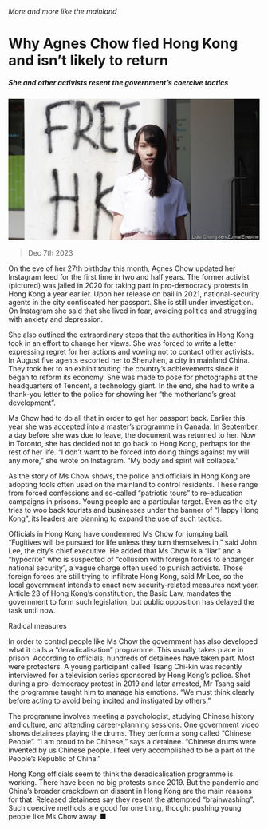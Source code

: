 ###### More and more like the mainland

# Why Agnes Chow fled Hong Kong and isn’t likely to return 

##### She and other activists resent the government’s coercive tactics 

![image](images/20231209_CNP002.jpg) 

> Dec 7th 2023 

On the eve of her 27th birthday this month, Agnes Chow updated her Instagram feed for the first time in two and half years. The former activist (pictured) was jailed in 2020 for taking part in pro-democracy protests in Hong Kong a year earlier. Upon her release on bail in 2021, national-security agents in the city confiscated her passport. She is still under investigation. On Instagram she said that she lived in fear, avoiding politics and struggling with anxiety and depression.

She also outlined the extraordinary steps that the authorities in Hong Kong took in an effort to change her views. She was forced to write a letter expressing regret for her actions and vowing not to contact other activists. In August five agents escorted her to Shenzhen, a city in mainland China. They took her to an exhibit touting the country’s achievements since it began to reform its economy. She was made to pose for photographs at the headquarters of Tencent, a technology giant. In the end, she had to write a thank-you letter to the police for showing her “the motherland’s great development”. 

Ms Chow had to do all that in order to get her passport back. Earlier this year she was accepted into a master’s programme in Canada. In September, a day before she was due to leave, the document was returned to her. Now in Toronto, she has decided not to go back to Hong Kong, perhaps for the rest of her life. “I don’t want to be forced into doing things against my will any more,” she wrote on Instagram. “My body and spirit will collapse.”

As the story of Ms Chow shows, the police and officials in Hong Kong are adopting tools often used on the mainland to control residents. These range from forced confessions and so-called “patriotic tours” to re-education campaigns in prisons. Young people are a particular target. Even as the city tries to woo back tourists and businesses under the banner of “Happy Hong Kong”, its leaders are planning to expand the use of such tactics.

Officials in Hong Kong have condemned Ms Chow for jumping bail. “Fugitives will be pursued for life unless they turn themselves in,” said John Lee, the city’s chief executive. He added that Ms Chow is a “liar” and a “hypocrite” who is suspected of “collusion with foreign forces to endanger national security”, a vague charge often used to punish activists. Those foreign forces are still trying to infiltrate Hong Kong, said Mr Lee, so the local government intends to enact new security-related measures next year. Article 23 of Hong Kong’s constitution, the Basic Law, mandates the government to form such legislation, but public opposition has delayed the task until now.

Radical measures

In order to control people like Ms Chow the government has also developed what it calls a “deradicalisation” programme. This usually takes place in prison. According to officials, hundreds of detainees have taken part. Most were protesters. A young participant called Tsang Chi-kin was recently interviewed for a television series sponsored by Hong Kong’s police. Shot during a pro-democracy protest in 2019 and later arrested, Mr Tsang said the programme taught him to manage his emotions. “We must think clearly before acting to avoid being incited and instigated by others.”

The programme involves meeting a psychologist, studying Chinese history and culture, and attending career-planning sessions. One government video shows detainees playing the drums. They perform a song called “Chinese People”. “I am proud to be Chinese,” says a detainee. “Chinese drums were invented by us Chinese people. I feel very accomplished to be a part of the People’s Republic of China.”

Hong Kong officials seem to think the deradicalisation programme is working. There have been no big protests since 2019. But the pandemic and China’s broader crackdown on dissent in Hong Kong are the main reasons for that. Released detainees say they resent the attempted “brainwashing”. Such coercive methods are good for one thing, though: pushing young people like Ms Chow away. ■



